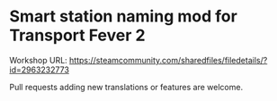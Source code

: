 # Smart station naming mod for Transport Fever 2

Workshop URL: https://steamcommunity.com/sharedfiles/filedetails/?id=2963232773

Pull requests adding new translations or features are welcome.
